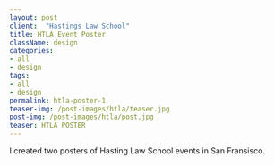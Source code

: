 ```yaml
---
layout: post
client:  "Hastings Law School"
title: HTLA Event Poster
className: design
categories: 
- all
- design
tags:
- all
- design
permalink: htla-poster-1
teaser-img: /post-images/htla/teaser.jpg
post-img: /post-images/htla/post.jpg
teaser: HTLA POSTER 
---
```

I created two posters of Hasting Law School events in San Fransisco. 
